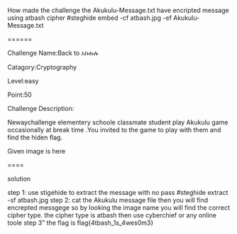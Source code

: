 How made the challenge
the Akukulu-Message.txt have encripted message using atbash cipher 
#steghide embed -cf atbash.jpg -ef Akukulu-Message.txt 

======

Challenge Name:Back to አኩኩሉ

Catagory:Cryptography

Level:easy

Point:50

Challenge Description:

Newaychallenge elementery schoole  classmate student play Akukulu game occasionally at break time .You invited to the game  to  play with them  and  find the hiden flag.


Given image is here

====

solution


step 1: use stigehide to extract the message with no pass #steghide extract -sf  atbash.jpg
step 2: cat the Akukulu message file then you will find encrepted messgege so by looking the image name you will find the correct  cipher type. the cipher type is atbash
     then use cyberchief or any online toole 
step 3" the flag is flag{4tbash_1s_4wes0m3}
